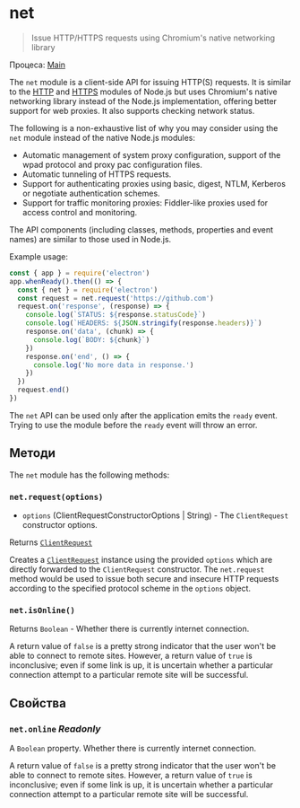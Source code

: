# net

> Issue HTTP/HTTPS requests using Chromium's native networking library

Процеса: [Main](../glossary.md#main-process)

The `net` module is a client-side API for issuing HTTP(S) requests. It is similar to the [HTTP](https://nodejs.org/api/http.html) and [HTTPS](https://nodejs.org/api/https.html) modules of Node.js but uses Chromium's native networking library instead of the Node.js implementation, offering better support for web proxies. It also supports checking network status.

The following is a non-exhaustive list of why you may consider using the `net` module instead of the native Node.js modules:

* Automatic management of system proxy configuration, support of the wpad protocol and proxy pac configuration files.
* Automatic tunneling of HTTPS requests.
* Support for authenticating proxies using basic, digest, NTLM, Kerberos or negotiate authentication schemes.
* Support for traffic monitoring proxies: Fiddler-like proxies used for access control and monitoring.

The API components (including classes, methods, properties and event names) are similar to those used in Node.js.

Example usage:

```javascript
const { app } = require('electron')
app.whenReady().then(() => {
  const { net } = require('electron')
  const request = net.request('https://github.com')
  request.on('response', (response) => {
    console.log(`STATUS: ${response.statusCode}`)
    console.log(`HEADERS: ${JSON.stringify(response.headers)}`)
    response.on('data', (chunk) => {
      console.log(`BODY: ${chunk}`)
    })
    response.on('end', () => {
      console.log('No more data in response.')
    })
  })
  request.end()
})
```

The `net` API can be used only after the application emits the `ready` event. Trying to use the module before the `ready` event will throw an error.

## Методи

The `net` module has the following methods:

### `net.request(options)`

* `options` (ClientRequestConstructorOptions | String) - The `ClientRequest` constructor options.

Returns [`ClientRequest`](./client-request.md)

Creates a [`ClientRequest`](./client-request.md) instance using the provided `options` which are directly forwarded to the `ClientRequest` constructor. The `net.request` method would be used to issue both secure and insecure HTTP requests according to the specified protocol scheme in the `options` object.

### `net.isOnline()`

Returns `Boolean` - Whether there is currently internet connection.

A return value of `false` is a pretty strong indicator that the user won't be able to connect to remote sites. However, a return value of `true` is inconclusive; even if some link is up, it is uncertain whether a particular connection attempt to a particular remote site will be successful.

## Свойства

### `net.online` _Readonly_

A `Boolean` property. Whether there is currently internet connection.

A return value of `false` is a pretty strong indicator that the user won't be able to connect to remote sites. However, a return value of `true` is inconclusive; even if some link is up, it is uncertain whether a particular connection attempt to a particular remote site will be successful.
